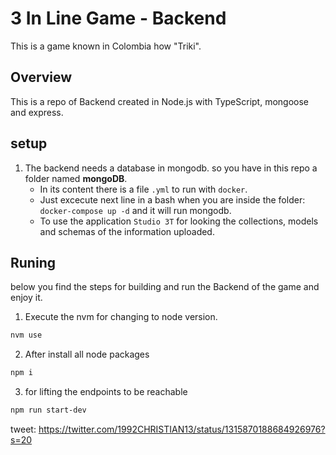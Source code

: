 # 3 In Line Game - Backend

This is a game known in Colombia how "Triki".

## Overview

This is a repo of Backend created in Node.js with TypeScript, mongoose and express.


## setup 

1. The backend needs a database in mongodb. so you have in this repo a folder named **mongoDB**.
    * In its content there is a file `.yml` to run with `docker`.
    * Just excecute next line in a bash when you are inside the folder: `docker-compose up -d` and it will run mongodb.
    * To use the application `Studio 3T` for looking the collections, models and schemas of the information uploaded.


## Runing 

below you find the steps for building and run the Backend of the game and enjoy it.

1. Execute the nvm for changing to node version.

```bash
nvm use
```

2. After install all node packages

```bash
npm i
```

3. for lifting the endpoints to be reachable

```bash
npm run start-dev
```
tweet: https://twitter.com/1992CHRISTIAN13/status/1315870188684926976?s=20